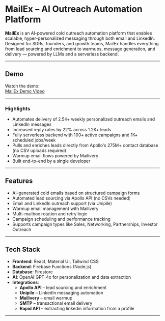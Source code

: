 # MailEx – AI Outreach Automation Platform

**MailEx** is an AI-powered cold outreach automation platform that enables scalable, hyper-personalized messaging through both email and LinkedIn. Designed for SDRs, founders, and growth teams, MailEx handles everything from lead sourcing and enrichment to warmups, message generation, and delivery — powered by LLMs and a serverless backend.

---

## Demo

Watch the demo:  
[MailEx Demo Video](https://drive.google.com/file/d/1oeGy07t8nrI7b2mXseqxjYvyM8LZdi0h/view?usp=drive_link)

---

### Highlights
- Automates delivery of 2.5K+ weekly personalized outreach emails and LinkedIn messages
- Increased reply rates by 22% across 1.2K+ leads
- Fully serverless backend with 100+ active campaigns and 1K+ scheduled jobs/week
- Pulls and enriches leads directly from Apollo's 275M+ contact database (no CSV uploads required)
- Warmup email flows powered by Mailivery
- Built end-to-end by a single developer

---

## Features

- AI-generated cold emails based on structured campaign forms
- Automated lead sourcing via Apollo API (no CSVs needed)
- Email and LinkedIn outreach support (via Unipile)
- Warmup email management with Mailivery
- Multi-mailbox rotation and retry logic
- Campaign scheduling and performance tracking
- Supports campaign types like Sales, Networking, Partnerships, Investor Outreach

---

## Tech Stack

- **Frontend**: React, Material UI, Tailwind CSS  
- **Backend**: Firebase Functions (Node.js)  
- **Database**: Firestore  
- **AI**: OpenAI GPT-4o for personalization and data extraction 
- **Integrations**:
  - **Apollo API** – lead sourcing and enrichment
  - **Unipile** – LinkedIn messaging automation
  - **Mailivery** – email warmup
  - **SMTP** – transactional email delivery
  - **Rapid API** – extracting linkedin information from a profile   

---
